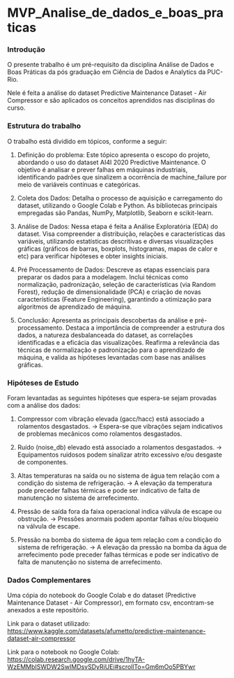 # MVP_Analise_de_dados_e_boas_praticas

### Introdução

O presente trabalho é um pré-requisito da disciplina Análise de Dados e Boas Práticas da pós graduação em Ciência de Dados e Analytics da PUC-Rio.

Nele é feita a análise do dataset Predictive Maintenance Dataset - Air Compressor e são aplicados os conceitos aprendidos nas disciplinas do curso.

### Estrutura do trabalho

O trabalho está dividido em tópicos, conforme a seguir:

1. Definição do problema: Este tópico apresenta o escopo do projeto, abordando o uso do dataset AI4I 2020 Predictive Maintenance. O objetivo é analisar e prever falhas em máquinas industriais, identificando padrões que sinalizem a ocorrência de machine_failure por meio de variáveis contínuas e categóricas.

2. Coleta dos Dados: Detalha o processo de aquisição e carregamento do dataset, utilizando o Google Colab e Python. As bibliotecas principais empregadas são Pandas, NumPy, Matplotlib, Seaborn e scikit-learn.

3. Análise de Dados: Nessa etapa é feita a Análise Exploratória (EDA) do dataset. Visa compreender a distribuição, relações e características das variáveis, utilizando estatísticas descritivas e diversas visualizações gráficas (gráficos de barras, boxplots, histogramas, mapas de calor e etc) para verificar hipóteses e obter insights iniciais.

4. Pré Processamento de Dados: Descreve as etapas essenciais para preparar os dados para a modelagem. Inclui técnicas como normalização, padronização, seleção de características (via Random Forest), redução de dimensionalidade (PCA) e criação de novas características (Feature Engineering), garantindo a otimização para algoritmos de aprendizado de máquina.

5. Conclusão: Apresenta as principais descobertas da análise e pré-processamento. Destaca a importância de compreender a estrutura dos dados, a natureza desbalanceada do dataset, as correlações identificadas e a eficácia das visualizações. Reafirma a relevância das técnicas de normalização e padronização para o aprendizado de máquina, e valida as hipóteses levantadas com base nas análises gráficas.

### Hipóteses de Estudo

Foram levantadas as seguintes hipóteses que espera-se sejam provadas com a análise dos dados:

1. Compressor com vibração elevada (gacc/hacc) está associado a rolamentos desgastados. → Espera-se que vibrações sejam indicativos de problemas mecânicos como rolamentos desgastados.

2. Ruído (noise_db) elevado está associado a rolamentos desgastados. → Equipamentos ruidosos podem sinalizar atrito excessivo e/ou desgaste de componentes.

3. Altas temperaturas na saída ou no sistema de água tem relação com a condição do sistema de refrigeração. → A elevação da temperatura pode preceder falhas térmicas e pode ser indicativo de falta de manutenção no sistema de arrefecimento.

4. Pressão de saída fora da faixa operacional indica válvula de escape ou obstrução. → Pressões anormais podem apontar falhas e/ou bloqueio na válvula de escape.

5. Pressão na bomba do sistema de água tem relação com a condição do sistema de refrigeração. → A elevação da pressão na bomba da água de arrefecimento pode preceder falhas térmicas e pode ser indicativo de falta de manutenção no sistema de arrefecimento.

### Dados Complementares

Uma cópia do notebook do Google Colab e do dataset (Predictive Maintenance Dataset - Air Compressor), em formato csv, encontram-se anexados a este repositório.

Link para o dataset utilizado: https://www.kaggle.com/datasets/afumetto/predictive-maintenance-dataset-air-compressor

Link para o notebook no Google Colab: https://colab.research.google.com/drive/1hyTA-WzEMMbISWDW2SwIMDsvSDyRiUEi#scrollTo=Gm6mOo5PBYwr
